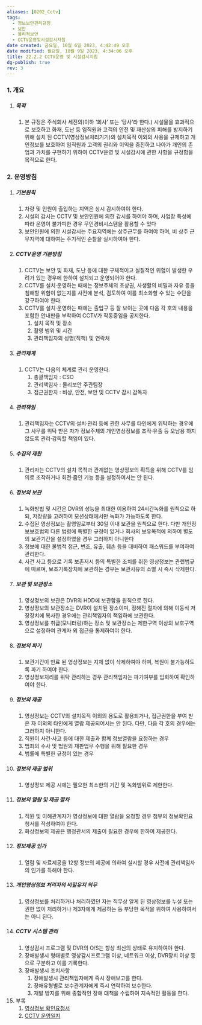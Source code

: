```yaml
---
aliases: [0202_Cctv]
tags:
  - 정보보안관리규정
  - 보안
  - 물리적보안
  - CCTV운영및시설감시지침
date created: 금요일, 10월 6일 2023, 4:42:49 오후
date modified: 월요일, 10월 9일 2023, 4:34:06 오후
title: 22.2.2 CCTV운영 및 시설감시지침
dg-publish: true
rev: 3
---
```

### 1. 개요 
1. ##### 목적
	1. 본 규정은 주식회사 세진의(이하 ‘회사’ 또는 ‘당사’라 한다.) 시설물을 효과적으로 보호하고 화재, 도난 등 임직원과 고객의 안전 및 재산상의 피해를 방지하기 위해 설치 된 CCTV(영상정보처리기기)의 설치목적 이외의 사용을 규제하고 개인정보를 보호하여 임직원과 고객의 권리와 이익을 증진하고 나아가 개인의 존엄과 가치를 구현하기 위하여 CCTV운영 및 시설감시에 관한 사항을 규정함을 목적으로 한다.
### 2. 운영방침
1. ##### 기본원칙
	1. 차량 및 인원이 출입하는 지역은 상시 감시하여야 한다. 
	2. 시설의 감시는 CCTV 및 보안인원에 의한 감시를 하여야 하며, 사업장 특성에 따라 운영이 불가피한 경우 무인경비시스템을 활용할 수 있다
	3. 보안인원에 의한 시설감시는 주요지역에는 상주근무를 하여야 하며, 비 상주 근무지역에 대하여는 주기적인 순찰을 실시하여야 한다.
2. ##### CCTV운영 기본방침
	1. CCTV는 보안 및 화재, 도난 등에 대한 구체적이고 실질적인 위험이 발생한 우려가 있는 경우에 한하여 설치되고 운영되어야 한다. 
	2. CCTV를 설치·운영하는 때에는 정보주체의 초상권, 사생활의 비밀과 자유 등을 침해할 위험이 없는지를 사전에 분석, 검토하여 이를 최소화할 수 있는 수단을 강구하여야 한다.
	3. CCTV를 설치·운영하는 때에는 출입구 등 잘 보이는 곳에 다음 각 호의 내용을 포함한 안내판을 부착하여 CCTV가 작동중임을 공지한다.
		1. 설치 목적 및 장소
		2. 촬영 범위 및 시간
		3. 관리책임자의 성명(직책) 및 연락처
3. ##### 관리체계
	1. CCTV는 다음의 체계로 관리 운영한다.
		1. 총괄책임자 : CSO
		2. 관리책임자 : 물리보안 주관팀장
		3. 접근권한자 : 비상, 안전, 보안 및 CCTV 감시 감독자
4. ##### 관리책임
	1. 관리책임자는 CCTV의 설치·관리 등에 관한 사무를 타인에게 위탁하는 경우에 그 사무를 위탁 받은 자가 정보주체의 개인영상정보를 조작·유출 등 오남용 하지 않도록 관리·감독할 책임이 있다.
5. ##### 수집의 제한
	1. 관리자는 CCTV의 설치 목적과 관계없는 영상정보의 획득을 위해 CCTV를 임의로 조작하거나 회전·줌인 기능 등을 설정하여서는 안 된다. 
6. ##### 정보의 보관
	1. 녹화방법 및 시간은 DVR의 성능을 최대한 이용하여 24시간녹화를 원칙으로 하되, 저장량을 고려하여 모션상태에서만 녹화가 가능하도록 한다.
	2. 수집된 영상정보는 촬영일로부터 30일 이내 보관을 원칙으로 한다. 다만 개인정보보호법외 다른 법령에 특별한 규정이 있거나 회사의 보유목적에 의하여 별도의 보관기간을 설정하였을 경우 그러하지 아니한다
	3. 정보에 대한 불법적 접근, 변조, 유출, 훼손 등을 대비하여 패스워드를 부여하여 관리한다.
	4. 사건 사고 등으로 기록 보존지시 등의 특별한 조치를 취한 영상정보는 관련법규에 따르며, 보조기록장치에 보관하는 경우는 보관사유의 소멸 시 즉시 삭제한다.
7. ##### 보관 및 보관장소
	1. 영상정보의 보관은 DVR의 HDD에 보관함을 원칙으로 한다.
	2. 영상정보의 보관장소는 DVR이 설치된 장소이며, 정해진 절차에 의해 이동식 저장장치에 복사한 경우에는 관리책임자의 책임하에 보관한다.
	3. 영상정보를 취급(모니터링)하는 장소 및 보관장소는 제한구역 이상의 보호구역으로 설정하여 관계자 외 접근을 통제하여야 한다.
8. ##### 정보의 파기
	1. 보관기간이 만료 된 영상정보는 지체 없이 삭제하여야 하며, 복원이 불가능하도록 파기 하여야 한다.
	2. 영상정보처리를 위탁 관리하는 경우 관리책임자는 파기여부를 입회하여 확인하여야 한다.
9. ##### 정보의 제공
	1. 영상정보는 CCTV의 설치목적 이외의 용도로 활용되거나, 접근권한을 부여 받은 자 이외의 타인에게 열람 제공되어서는 안 된다. 다만, 다음 각 호의 경우에는 그러하지 아니한다.
	2. 직원이 사건·사고 등에 대한 제출과 함께 정보열람을 요청하는 경우
	3. 범죄의 수사 및 법원의 재판업무 수행을 위해 필요한 경우
	4. 법률에 특별한 규정이 있는 경우
10. ##### 정보의 제공 범위
	1. 영상정보 제공 시에는 필요한 최소한의 기간 및 녹화범위로 제한한다.
11. ##### 정보의 열람 및 제공 절차
	1. 직원 및 이해관계자가 영상정보에 대한 열람을 요청할 경우 첨부의 정보확인요청서를 작성하여야 한다.
	2. 화상정보의 제공은 행정관서의 제출이 필요한 경우에 한하여 제공한다.
12. ##### 정보제공 인가
	1. 열람 및 자료제공을 12항 정보의 제공에 의하여 실시할 경우 사전에 관리책임자의 인가를 득해야 한다.
13. ##### 개인영상정보 처리자의 비밀유지 의무
	1. 영상정보를 처리하거나 처리하였던 자는 직무상 알게 된 영상정보를 누설 또는 권한 없이 처리하거나 제3자에게 제공하는 등 부당한 목적을 위하여 사용하여서는 아니 된다.
14. ##### CCTV 시스템 관리
	1. 영상감시 프로그램 및 DVR의 O/S는 항상 최신의 상태로 유지하여야 한다.
	2. 장애발생시 형태별로 영상감시프로그램 이상, 네트워크 이상, DVR장치 이상 등으로 구분하고 이를 기록한다.
	3. 장애발생시 조치사항
		1. 장애발생시 관리책임자에게 즉시 장애보고를 한다.
		2. 장애유형별로 보수관계자에게 즉시 연락하여 보수한다.
		3. 재발 방지를 위해 종합적인 장애 대책을 수립하여 지속적인 활동을 한다.
15. 부록 
	1. [영상정보 확인요청서](http://211.228.165.94/Manual/web/viewer.html?file=./SJM_01_04_00/22_2_2.pdf#page=1)
	2. [CCTV 운영일지](http://211.228.165.94/Manual/web/viewer.html?file=./SJM_01_04_00/22_2_2.pdf#page=2)

